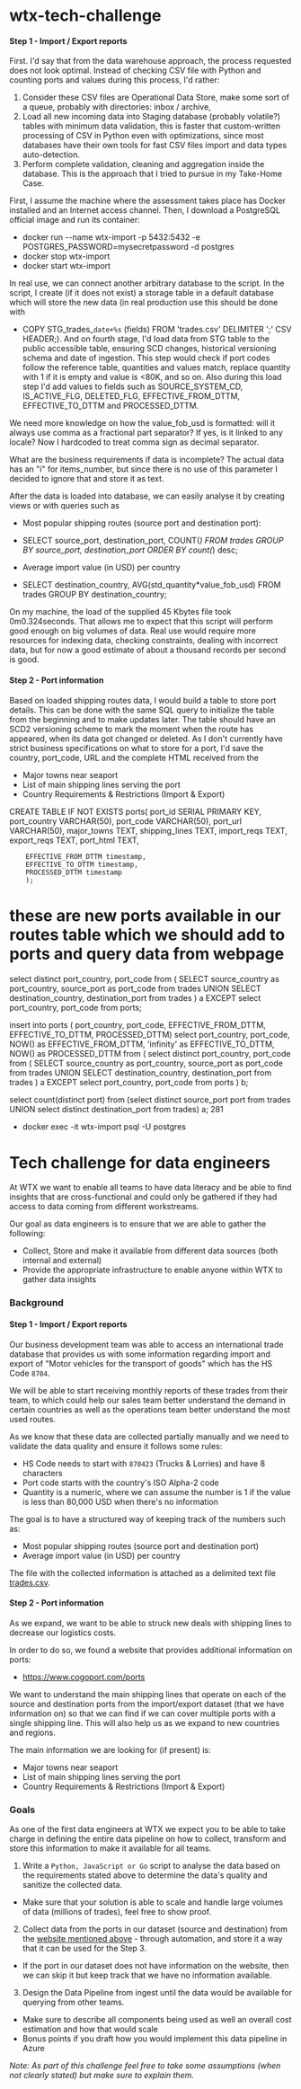 # wtx-tech-challenge

#### Step 1 - Import / Export reports

First. I'd say that from the data warehouse approach, the process requested does not look optimal.
Instead of checking CSV file with Python and counting ports and values during this process, I'd rather:

1. Consider these CSV files are Operational Data Store, make some sort of a queue, probably with directories: inbox / archive,
2. Load all new incoming data into Staging database (probably volatile?) tables with minimum data validation,
this is faster that custom-written processing of CSV in Python even with optimizations, since most databases have their own tools for fast CSV files import and data types auto-detection.
3. Perform complete validation, cleaning and aggregation inside the database.
This is the approach that I tried to pursue in my Take-Home Case.

First, I assume the machine where the assessment takes place has Docker installed and an Internet access channel.
Then, I download a PostgreSQL official image and run its container:
* docker run --name wtx-import -p 5432:5432 -e POSTGRES_PASSWORD=mysecretpassword -d postgres
* docker stop wtx-import
* docker start wtx-import

In real use, we can connect another arbitrary database to the script.
In the script, I create (if it does not exist) a storage table in a default database which will store the new data (in real production use this should be done with 
* COPY STG_trades_`date+%s` (fields) FROM 'trades.csv' DELIMITER ';' CSV HEADER;).
And on fourth stage, I'd load data from STG table to the public accessible table, ensuring SCD changes, historical versioning schema and date of ingestion. This step would check if port codes follow the reference table, quantities and values match, replace quantity with 1 if it is empty and value is <80K, and so on.
Also during this load step I'd add values to fields such as SOURCE_SYSTEM_CD, IS_ACTIVE_FLG, DELETED_FLG, EFFECTIVE_FROM_DTTM, EFFECTIVE_TO_DTTM and PROCESSED_DTTM.

We need more knowledge on how the value_fob_usd is formatted: will it always use comma as a fractional part separator?
If yes, is it linked to any locale? Now I hardcoded to treat comma sign as decimal separator.

What are the business requirements if data is incomplete? The actual data has an "i" for items_number, but since there is no use of this parameter I decided to ignore that and store it as text.

After the data is loaded into database, we can easily analyse it by creating views or with queries such as
* Most popular shipping routes (source port and destination port):
* SELECT source_port, destination_port, COUNT(*) FROM trades GROUP BY source_port, destination_port ORDER BY count(*) desc;

* Average import value (in USD) per country
* SELECT destination_country, AVG(std_quantity*value_fob_usd) FROM trades GROUP BY destination_country;

On my machine, the load of the supplied 45 Kbytes file took 0m0.324seconds.
That allows me to expect that this script will perform good enough on big volumes of data.
Real use would require more resources for indexing data, checking constraints, dealing with incorrect data, but for now a good estimate of about a thousand records per second is good.


#### Step 2 - Port information

Based on loaded shipping routes data, I would build a table to store port details.
This can be done with the same SQL query to initialize the table from the beginning and to make updates later.
The table should have an SCD2 versioning scheme to mark the moment when the route has appeared, when its data got changed or deleted.
As I don't currently have strict business specifications on what to store for a port, I'd save the country, port_code, URL and the complete HTML received from the 

* Major towns near seaport
* List of main shipping lines serving the port
* Country Requirements & Restrictions (Import & Export)

CREATE TABLE IF NOT EXISTS ports(
        port_id SERIAL PRIMARY KEY,
		port_country VARCHAR(50),
		port_code VARCHAR(50),
		port_url VARCHAR(50),
		major_towns TEXT,
		shipping_lines TEXT,
		import_reqs TEXT,
		export_reqs TEXT,
		port_html TEXT,
		
		EFFECTIVE_FROM_DTTM timestamp,
		EFFECTIVE_TO_DTTM timestamp,
        PROCESSED_DTTM timestamp
        );


# these are new ports available in our routes table which we should add to ports and query data from webpage
select distinct port_country, port_code from (
	SELECT source_country as port_country, source_port as port_code from trades
	UNION
	SELECT destination_country, destination_port from trades
	) a 
EXCEPT select port_country, port_code from ports;

insert into ports ( port_country, port_code, EFFECTIVE_FROM_DTTM, EFFECTIVE_TO_DTTM, PROCESSED_DTTM)
select port_country, port_code, NOW() as EFFECTIVE_FROM_DTTM, 'infinity' as EFFECTIVE_TO_DTTM, NOW() as PROCESSED_DTTM from 
(
select distinct port_country, port_code
from (
	SELECT source_country as port_country, source_port as port_code from trades
	UNION
	SELECT destination_country, destination_port from trades
	) a 
EXCEPT select port_country, port_code from ports
) b;

select count(distinct port) from (select distinct source_port port from trades UNION select distinct destination_port from trades) a;
281



* docker exec -it wtx-import psql -U postgres














# Tech challenge for data engineers

At WTX we want to enable all teams to have data literacy and be able to find insights that are cross-functional and could only be gathered if they had access to data coming from different workstreams.

Our goal as data engineers is to ensure that we are able to gather the following:

* Collect, Store and make it available from different data sources (both internal and external)
* Provide the appropriate infrastructure to enable anyone within WTX to gather data insights

### Background

#### Step 1 - Import / Export reports

Our business development team was able to access an international trade database that provides us with some information regarding import and export of "Motor vehicles for the transport of goods" which has the HS Code `8704`.

We will be able to start receiving monthly reports of these trades from their team, to which could help our sales team better understand the demand in certain countries as well as the operations team better understand the most used routes.

As we know that these data are collected partially manually and we need to validate the data quality and ensure it follows some rules:

* HS Code needs to start with `870423` (Trucks & Lorries) and have 8 characters
* Port code starts with the country's ISO Alpha-2 code
* Quantity is a numeric, where we can assume the number is 1 if the value is less than 80,000 USD when there's no information

The goal is to have a structured way of keeping track of the numbers such as:

* Most popular shipping routes (source port and destination port)
* Average import value (in USD) per country

The file with the collected information is attached as a delimited text file [trades.csv](./trades.csv).

#### Step 2 - Port information

As we expand, we want to be able to struck new deals with shipping lines to decrease our logistics costs. 

In order to do so, we found a website that provides additional information on ports:

* https://www.cogoport.com/ports

We want to understand the main shipping lines that operate on each of the source and destination ports from the import/export dataset (that we have information on) so that we can find if we can cover multiple ports with a single shipping line. This will also help us as we expand to new countries and regions.

The main information we are looking for (if present) is:
* Major towns near seaport
* List of main shipping lines serving the port
* Country Requirements & Restrictions (Import & Export)

### Goals

As one of the first data engineers at WTX we expect you to be able to take charge in defining the entire data pipeline on how to collect, transform and store this information to make it available for all teams.

 1. Write a `Python, JavaScript or Go` script to analyse the data based on the requirements stated above to determine the data's quality and sanitize the collected data.
- Make sure that your solution is able to scale and handle large volumes of data (millions of trades), feel free to show proof.

2. Collect data from the ports in our dataset (source and destination) from the [website mentioned above](https://www.cogoport.com/ports) - through automation, and store it a way that it can be used for the Step 3.
- If the port in our dataset does not have information on the website, then we can skip it but keep track that we have no information available.

3. Design the Data Pipeline from ingest until the data would be available for querying from other teams.
- Make sure to describe all components being used as well an overall cost estimation and how that would scale
- Bonus points if you draft how you would implement this data pipeline in Azure


*Note: As part of this challenge feel free to take some assumptions (when not clearly stated) but make sure to explain them.*

